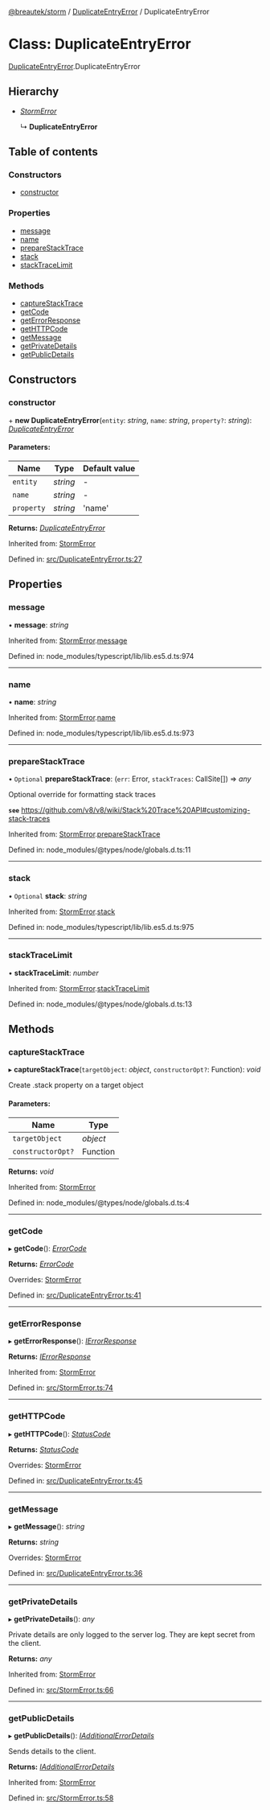 [@breautek/storm](../README.md) / [DuplicateEntryError](../modules/duplicateentryerror.md) / DuplicateEntryError

# Class: DuplicateEntryError

[DuplicateEntryError](../modules/duplicateentryerror.md).DuplicateEntryError

## Hierarchy

* [*StormError*](stormerror.stormerror-1.md)

  ↳ **DuplicateEntryError**

## Table of contents

### Constructors

- [constructor](duplicateentryerror.duplicateentryerror-1.md#constructor)

### Properties

- [message](duplicateentryerror.duplicateentryerror-1.md#message)
- [name](duplicateentryerror.duplicateentryerror-1.md#name)
- [prepareStackTrace](duplicateentryerror.duplicateentryerror-1.md#preparestacktrace)
- [stack](duplicateentryerror.duplicateentryerror-1.md#stack)
- [stackTraceLimit](duplicateentryerror.duplicateentryerror-1.md#stacktracelimit)

### Methods

- [captureStackTrace](duplicateentryerror.duplicateentryerror-1.md#capturestacktrace)
- [getCode](duplicateentryerror.duplicateentryerror-1.md#getcode)
- [getErrorResponse](duplicateentryerror.duplicateentryerror-1.md#geterrorresponse)
- [getHTTPCode](duplicateentryerror.duplicateentryerror-1.md#gethttpcode)
- [getMessage](duplicateentryerror.duplicateentryerror-1.md#getmessage)
- [getPrivateDetails](duplicateentryerror.duplicateentryerror-1.md#getprivatedetails)
- [getPublicDetails](duplicateentryerror.duplicateentryerror-1.md#getpublicdetails)

## Constructors

### constructor

\+ **new DuplicateEntryError**(`entity`: *string*, `name`: *string*, `property?`: *string*): [*DuplicateEntryError*](duplicateentryerror.duplicateentryerror-1.md)

#### Parameters:

Name | Type | Default value |
------ | ------ | ------ |
`entity` | *string* | - |
`name` | *string* | - |
`property` | *string* | 'name' |

**Returns:** [*DuplicateEntryError*](duplicateentryerror.duplicateentryerror-1.md)

Inherited from: [StormError](stormerror.stormerror-1.md)

Defined in: [src/DuplicateEntryError.ts:27](https://github.com/breautek/storm/blob/d5629c8/src/DuplicateEntryError.ts#L27)

## Properties

### message

• **message**: *string*

Inherited from: [StormError](stormerror.stormerror-1.md).[message](stormerror.stormerror-1.md#message)

Defined in: node_modules/typescript/lib/lib.es5.d.ts:974

___

### name

• **name**: *string*

Inherited from: [StormError](stormerror.stormerror-1.md).[name](stormerror.stormerror-1.md#name)

Defined in: node_modules/typescript/lib/lib.es5.d.ts:973

___

### prepareStackTrace

• `Optional` **prepareStackTrace**: (`err`: Error, `stackTraces`: CallSite[]) => *any*

Optional override for formatting stack traces

**`see`** https://github.com/v8/v8/wiki/Stack%20Trace%20API#customizing-stack-traces

Inherited from: [StormError](stormerror.stormerror-1.md).[prepareStackTrace](stormerror.stormerror-1.md#preparestacktrace)

Defined in: node_modules/@types/node/globals.d.ts:11

___

### stack

• `Optional` **stack**: *string*

Inherited from: [StormError](stormerror.stormerror-1.md).[stack](stormerror.stormerror-1.md#stack)

Defined in: node_modules/typescript/lib/lib.es5.d.ts:975

___

### stackTraceLimit

• **stackTraceLimit**: *number*

Inherited from: [StormError](stormerror.stormerror-1.md).[stackTraceLimit](stormerror.stormerror-1.md#stacktracelimit)

Defined in: node_modules/@types/node/globals.d.ts:13

## Methods

### captureStackTrace

▸ **captureStackTrace**(`targetObject`: *object*, `constructorOpt?`: Function): *void*

Create .stack property on a target object

#### Parameters:

Name | Type |
------ | ------ |
`targetObject` | *object* |
`constructorOpt?` | Function |

**Returns:** *void*

Inherited from: [StormError](stormerror.stormerror-1.md)

Defined in: node_modules/@types/node/globals.d.ts:4

___

### getCode

▸ **getCode**(): [*ErrorCode*](../enums/errorcode.errorcode-1.md)

**Returns:** [*ErrorCode*](../enums/errorcode.errorcode-1.md)

Overrides: [StormError](stormerror.stormerror-1.md)

Defined in: [src/DuplicateEntryError.ts:41](https://github.com/breautek/storm/blob/d5629c8/src/DuplicateEntryError.ts#L41)

___

### getErrorResponse

▸ **getErrorResponse**(): [*IErrorResponse*](../interfaces/stormerror.ierrorresponse.md)

**Returns:** [*IErrorResponse*](../interfaces/stormerror.ierrorresponse.md)

Inherited from: [StormError](stormerror.stormerror-1.md)

Defined in: [src/StormError.ts:74](https://github.com/breautek/storm/blob/d5629c8/src/StormError.ts#L74)

___

### getHTTPCode

▸ **getHTTPCode**(): [*StatusCode*](../enums/statuscode.statuscode-1.md)

**Returns:** [*StatusCode*](../enums/statuscode.statuscode-1.md)

Overrides: [StormError](stormerror.stormerror-1.md)

Defined in: [src/DuplicateEntryError.ts:45](https://github.com/breautek/storm/blob/d5629c8/src/DuplicateEntryError.ts#L45)

___

### getMessage

▸ **getMessage**(): *string*

**Returns:** *string*

Overrides: [StormError](stormerror.stormerror-1.md)

Defined in: [src/DuplicateEntryError.ts:36](https://github.com/breautek/storm/blob/d5629c8/src/DuplicateEntryError.ts#L36)

___

### getPrivateDetails

▸ **getPrivateDetails**(): *any*

Private details are only logged to the server log.
They are kept secret from the client.

**Returns:** *any*

Inherited from: [StormError](stormerror.stormerror-1.md)

Defined in: [src/StormError.ts:66](https://github.com/breautek/storm/blob/d5629c8/src/StormError.ts#L66)

___

### getPublicDetails

▸ **getPublicDetails**(): [*IAdditionalErrorDetails*](../interfaces/stormerror.iadditionalerrordetails.md)

Sends details to the client.

**Returns:** [*IAdditionalErrorDetails*](../interfaces/stormerror.iadditionalerrordetails.md)

Inherited from: [StormError](stormerror.stormerror-1.md)

Defined in: [src/StormError.ts:58](https://github.com/breautek/storm/blob/d5629c8/src/StormError.ts#L58)
